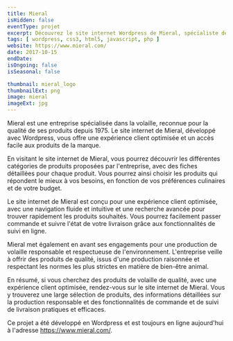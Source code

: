 ```yaml
---
title: Mieral
isHidden: false
eventType: projet
excerpt: Découvrez le site internet Wordpress de Mieral, spécialiste de la volaille depuis 1975, pour des produits de qualité et une expérience client optimisée.
tags: [ wordpress, css3, html5, javascript, php ]
website: https://www.mieral.com/
date: 2017-10-15
endDate:
isOngoing: false
isSeasonal: false

thumbnail: mieral_logo
thumbnailExt: png
image: mieral
imageExt: jpg
---
```


Mieral est une entreprise spécialisée dans la volaille, reconnue pour la qualité de ses produits depuis 1975. Le site
internet de Mieral, développé avec Wordpress, vous offre une expérience client optimisée et un accès facile aux produits
de la marque.

En visitant le site internet de Mieral, vous pourrez découvrir les différentes catégories de produits proposées par
l'entreprise, avec des fiches détaillées pour chaque produit. Vous pourrez ainsi choisir les produits qui répondent le
mieux à vos besoins, en fonction de vos préférences culinaires et de votre budget.

Le site internet de Mieral est conçu pour une expérience client optimisée, avec une navigation fluide et intuitive et
une recherche avancée pour trouver rapidement les produits souhaités. Vous pourrez facilement passer commande et suivre
l'état de votre livraison grâce aux fonctionnalités de suivi en ligne.

Mieral met également en avant ses engagements pour une production de volaille responsable et respectueuse de
l'environnement. L'entreprise veille à offrir des produits de qualité, issus d'une production raisonnée et respectant
les normes les plus strictes en matière de bien-être animal.

En résumé, si vous cherchez des produits de volaille de qualité, avec une expérience client optimisée, rendez-vous sur
le site internet de Mieral. Vous y trouverez une large sélection de produits, des informations détaillées sur la
production responsable et des fonctionnalités de commande et de suivi de livraison pratiques et efficaces.

Ce projet a été développé en Wordpress et est toujours en ligne aujourd'hui à l'adresse https://www.mieral.com/.
